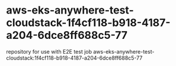 # aws-eks-anywhere-test-cloudstack-1f4cf118-b918-4187-a204-6dce8ff688c5-77
repository for use with E2E test job aws-eks-anywhere-test-cloudstack:1f4cf118-b918-4187-a204-6dce8ff688c5-77
